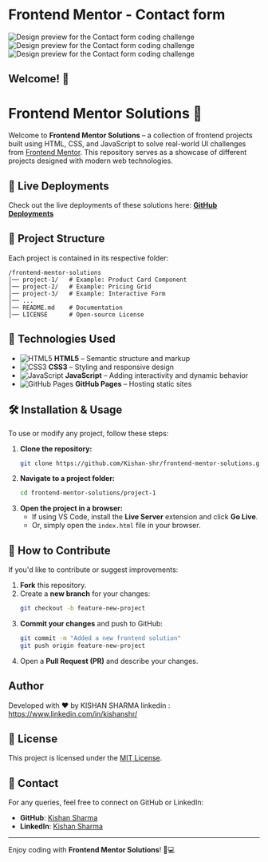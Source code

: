 # Frontend Mentor - Contact form

![Design preview for the Contact form coding challenge](./design/desktop-preview.jpg)
![Design preview for the Contact form coding challenge](./design/error-state.jpg)
![Design preview for the Contact form coding challenge](./design/success-state.jpg)

## Welcome! 👋

# Frontend Mentor Solutions 🚀

Welcome to **Frontend Mentor Solutions** – a collection of frontend projects built using HTML, CSS, and JavaScript to solve real-world UI challenges from [Frontend Mentor](https://www.frontendmentor.io/). This repository serves as a showcase of different projects designed with modern web technologies.

## 🌟 Live Deployments
Check out the live deployments of these solutions here: **[GitHub Deployments](https://github.com/Kishan-shr/frontend-mentor-solutions/deployments)**

## 📂 Project Structure
Each project is contained in its respective folder:
```
/frontend-mentor-solutions
│── project-1/   # Example: Product Card Component
│── project-2/   # Example: Pricing Grid
│── project-3/   # Example: Interactive Form
│── ...
│── README.md    # Documentation
│── LICENSE      # Open-source License
```

## 🚀 Technologies Used
- ![HTML5](https://img.shields.io/badge/HTML5-E34F26?style=flat-square&logo=html5&logoColor=white) **HTML5** – Semantic structure and markup
- ![CSS3](https://img.shields.io/badge/CSS3-1572B6?style=flat-square&logo=css3&logoColor=white) **CSS3** – Styling and responsive design
- ![JavaScript](https://img.shields.io/badge/JavaScript-F7DF1E?style=flat-square&logo=javascript&logoColor=black) **JavaScript** – Adding interactivity and dynamic behavior
- ![GitHub Pages](https://img.shields.io/badge/GitHub_Pages-121013?style=flat-square&logo=github&logoColor=white) **GitHub Pages** – Hosting static sites

## 🛠️ Installation & Usage
To use or modify any project, follow these steps:

1. **Clone the repository:**
   ```sh
   git clone https://github.com/Kishan-shr/frontend-mentor-solutions.git
   ```
2. **Navigate to a project folder:**
   ```sh
   cd frontend-mentor-solutions/project-1
   ```
3. **Open the project in a browser:**
   - If using VS Code, install the **Live Server** extension and click **Go Live**.
   - Or, simply open the `index.html` file in your browser.

## 📌 How to Contribute
If you'd like to contribute or suggest improvements:
1. **Fork** this repository.
2. Create a **new branch** for your changes:
   ```sh
   git checkout -b feature-new-project
   ```
3. **Commit your changes** and push to GitHub:
   ```sh
   git commit -m "Added a new frontend solution"
   git push origin feature-new-project
   ```
4. Open a **Pull Request (PR)** and describe your changes.

## Author
Developed with ❤️ by KISHAN SHARMA
linkedin : https://www.linkedin.com/in/kishanshr/

## 📜 License
This project is licensed under the [MIT License](LICENSE).

## 📧 Contact
For any queries, feel free to connect on GitHub or LinkedIn:
- **GitHub**: [Kishan Sharma](https://github.com/Kishan-shr)
- **LinkedIn**: [Kishan Sharma](https://www.linkedin.com/in/kishan-sharma)

---

Enjoy coding with **Frontend Mentor Solutions**! 🎨💻
